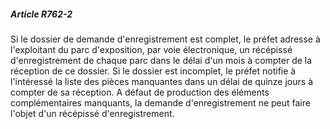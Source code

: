 ##### Article R762-2

Si le dossier de demande d'enregistrement est complet, le préfet adresse à l'exploitant du parc d'exposition, par voie électronique, un récépissé d'enregistrement de chaque parc dans le délai d'un mois à compter de la réception de ce dossier. Si le dossier est incomplet, le préfet notifie à l'intéressé la liste des pièces manquantes dans un délai de quinze jours à compter de sa réception. A défaut de production des éléments complémentaires manquants, la demande d'enregistrement ne peut faire l'objet d'un récépissé d'enregistrement.

